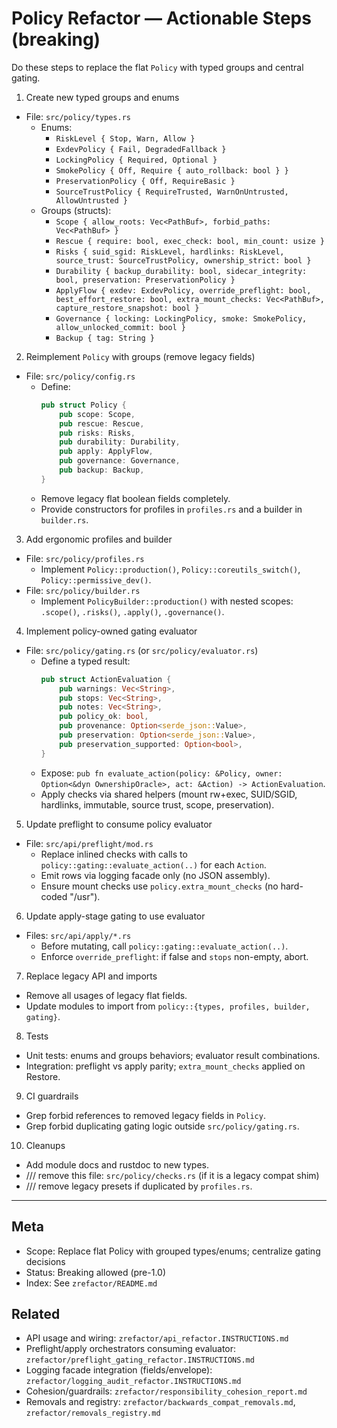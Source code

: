 # Policy Refactor — Actionable Steps (breaking)

Do these steps to replace the flat `Policy` with typed groups and central gating.

1) Create new typed groups and enums
- File: `src/policy/types.rs`
  - Enums:
    - `RiskLevel { Stop, Warn, Allow }`
    - `ExdevPolicy { Fail, DegradedFallback }`
    - `LockingPolicy { Required, Optional }`
    - `SmokePolicy { Off, Require { auto_rollback: bool } }`
    - `PreservationPolicy { Off, RequireBasic }`
    - `SourceTrustPolicy { RequireTrusted, WarnOnUntrusted, AllowUntrusted }`
  - Groups (structs):
    - `Scope { allow_roots: Vec<PathBuf>, forbid_paths: Vec<PathBuf> }`
    - `Rescue { require: bool, exec_check: bool, min_count: usize }`
    - `Risks { suid_sgid: RiskLevel, hardlinks: RiskLevel, source_trust: SourceTrustPolicy, ownership_strict: bool }`
    - `Durability { backup_durability: bool, sidecar_integrity: bool, preservation: PreservationPolicy }`
    - `ApplyFlow { exdev: ExdevPolicy, override_preflight: bool, best_effort_restore: bool, extra_mount_checks: Vec<PathBuf>, capture_restore_snapshot: bool }`
    - `Governance { locking: LockingPolicy, smoke: SmokePolicy, allow_unlocked_commit: bool }`
    - `Backup { tag: String }`

2) Reimplement `Policy` with groups (remove legacy fields)
- File: `src/policy/config.rs`
  - Define:
    ```rust
    pub struct Policy {
        pub scope: Scope,
        pub rescue: Rescue,
        pub risks: Risks,
        pub durability: Durability,
        pub apply: ApplyFlow,
        pub governance: Governance,
        pub backup: Backup,
    }
    ```
  - Remove legacy flat boolean fields completely.
  - Provide constructors for profiles in `profiles.rs` and a builder in `builder.rs`.

3) Add ergonomic profiles and builder
- File: `src/policy/profiles.rs`
  - Implement `Policy::production()`, `Policy::coreutils_switch()`, `Policy::permissive_dev()`.
- File: `src/policy/builder.rs`
  - Implement `PolicyBuilder::production()` with nested scopes: `.scope()`, `.risks()`, `.apply()`, `.governance()`.

4) Implement policy-owned gating evaluator
- File: `src/policy/gating.rs` (or `src/policy/evaluator.rs`)
  - Define a typed result:
    ```rust
    pub struct ActionEvaluation {
        pub warnings: Vec<String>,
        pub stops: Vec<String>,
        pub notes: Vec<String>,
        pub policy_ok: bool,
        pub provenance: Option<serde_json::Value>,
        pub preservation: Option<serde_json::Value>,
        pub preservation_supported: Option<bool>,
    }
    ```
  - Expose: `pub fn evaluate_action(policy: &Policy, owner: Option<&dyn OwnershipOracle>, act: &Action) -> ActionEvaluation`.
  - Apply checks via shared helpers (mount rw+exec, SUID/SGID, hardlinks, immutable, source trust, scope, preservation).

5) Update preflight to consume policy evaluator
- File: `src/api/preflight/mod.rs`
  - Replace inlined checks with calls to `policy::gating::evaluate_action(..)` for each `Action`.
  - Emit rows via logging facade only (no JSON assembly).
  - Ensure mount checks use `policy.extra_mount_checks` (no hard-coded "/usr").

6) Update apply-stage gating to use evaluator
- Files: `src/api/apply/*.rs`
  - Before mutating, call `policy::gating::evaluate_action(..)`.
  - Enforce `override_preflight`: if false and `stops` non-empty, abort.

7) Replace legacy API and imports
- Remove all usages of legacy flat fields.
- Update modules to import from `policy::{types, profiles, builder, gating}`.

8) Tests
- Unit tests: enums and groups behaviors; evaluator result combinations.
- Integration: preflight vs apply parity; `extra_mount_checks` applied on Restore.

9) CI guardrails
- Grep forbid references to removed legacy fields in `Policy`.
- Grep forbid duplicating gating logic outside `src/policy/gating.rs`.

10) Cleanups
- Add module docs and rustdoc to new types.
- /// remove this file: `src/policy/checks.rs` (if it is a legacy compat shim)
- /// remove legacy presets if duplicated by `profiles.rs`.

---

## Meta

- Scope: Replace flat Policy with grouped types/enums; centralize gating decisions
- Status: Breaking allowed (pre-1.0)
- Index: See `zrefactor/README.md`

## Related

- API usage and wiring: `zrefactor/api_refactor.INSTRUCTIONS.md`
- Preflight/apply orchestrators consuming evaluator: `zrefactor/preflight_gating_refactor.INSTRUCTIONS.md`
- Logging facade integration (fields/envelope): `zrefactor/logging_audit_refactor.INSTRUCTIONS.md`
- Cohesion/guardrails: `zrefactor/responsibility_cohesion_report.md`
- Removals and registry: `zrefactor/backwards_compat_removals.md`, `zrefactor/removals_registry.md`
